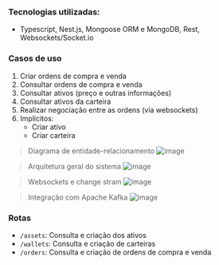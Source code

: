 ### Tecnologias utilizadas:
- Typescript, Nest.js, Mongoose ORM e MongoDB, Rest, Websockets/Socket.io
  
### Casos de uso

1. Criar ordens de compra e venda
2. Consultar ordens de compra e venda
3. Consultar ativos (preço e outras informações)
4. Consultar ativos da carteira
5. Realizar negociação entre as ordens (via websockets)
6. Implícitos:
   - Criar ativo
   - Criar carteira

> Diagrama de entidade-relacionamento
> ![image](https://github.com/user-attachments/assets/f8558c99-4e91-4f5b-9ca2-41da6d9ea79e)

> Arquitetura geral do sistema
> ![image](https://github.com/user-attachments/assets/5da5b321-cea4-4167-ab50-bce3a5f9f514)

> Websockets e change stram
> ![image](https://github.com/user-attachments/assets/db55dfae-1ce6-4016-bcb6-25735528c4a5)

> Integração com Apache Kafka
> ![image](https://github.com/user-attachments/assets/ac79c3ab-5685-461f-bcb1-d0ad186ba101)

### Rotas
- `/assets`: Consulta e criação dos ativos
- `/wallets`: Consulta e criação de carteiras
- `/orders`: Consulta e criação de ordens de compra e venda
